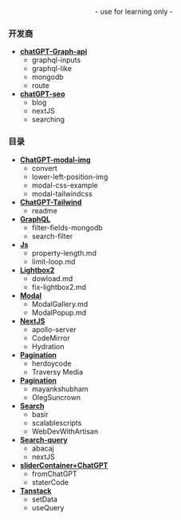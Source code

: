 <p align="center">
    - use for learning only -
</p>

### 开发商
- [**chatGPT-Graph-api**](https://github.com/SinsamutQ/fontend/tree/main/ChatGPT-Graph-api)
    - graphql-inputs
    - graphql-like
    - mongodb
    - route
- [**chatGPT-seo**](https://github.com/SinsamutQ/fontend/tree/main/ChatGPT-seo)
    - blog
    - nextJS
    - searching

### 目录
- [**ChatGPT-modal-img**](https://github.com/SinsamutQ/fontend/tree/main/ChatGPT-modal-img)
    - convert
    - lower-left-position-img
    - modal-css-example
    - modal-tailwindcss
- [**ChatGPT-Tailwind**](https://github.com/SinsamutQ/fontend/tree/main/ChatGPT-Tailwind)
    - readme
- [**GraphQL**](https://github.com/SinsamutQ/fontend/tree/main/GraphQL)
    - filter-fields-mongodb
    - search-filter
- [**Js**](https://github.com/SinsamutQ/fontend/tree/main/Js)
    - property-length.md
    - limit-loop.md
- [**Lightbox2**](https://github.com/SinsamutQ/fontend/tree/main/Lightbox2)
    - dowload.md
    - fix-lightbox2.md
- [**Modal**](https://github.com/SinsamutQ/fontend/tree/main/modal)
    - ModalGallery.md
    - ModalPopup.md
- [**NextJS**](https://github.com/SinsamutQ/fontend/tree/main/NextJS)
    - apollo-server
    - CodeMirror
    - Hydration
- [**Pagination**](https://github.com/SinsamutQ/fontend/tree/main/Pagination)
    - herdoycode
    - Traversy Media
- [**Pagination**](https://github.com/SinsamutQ/fontend/tree/main/Pagination)
    - mayankshubham
    - OlegSuncrown
- [**Search**](https://github.com/SinsamutQ/fontend/tree/main/Search)
    - basir
    - scalablescripts
    - WebDevWithArtisan
- [**Search-query**](https://github.com/SinsamutQ/fontend/tree/main/Search-query)
    - abacaj
    - nextJS
- [**sliderContainer+ChatGPT**](https://github.com/SinsamutQ/fontend/tree/main/sliderContainer+ChatGPT)
    - fromChatGPT
    - staterCode
- [**Tanstack**](https://github.com/SinsamutQ/fontend/tree/main/Tanstack)
    - setData
    - useQuery
